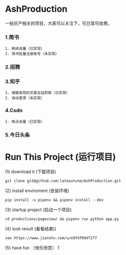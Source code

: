 # AshProduction
一些灰产相关的项目，大家可以关注下，可日常可收费。

### 1.简书
    1. 刷阅读量（已实现）
    2. 简书批量注册账号（未实现）
### 2.招聘
### 3.知乎
    1. 根据发现的文章全站抓取（已实现）
    2. 自动登录（未实现）
### 4.Csdn
    1. 刷点击量（已实现）
### 5.今日头条


# Run This Project (运行项目)
(1) download it (下载项目)
```
git clone git@github.com:lateautunm/AshProduction.git
``` 
(2) install enviroment (安装环境)
```
pip install -u pipenv && pipenv install --dev
```
(3) startup project (启动一个项目)
```
cd productions/pageview/ && pipenv run python app.py
```
(4) look result (看看结果))
```
see https://www.jianshu.com/u/e9fdf09df277
```
(5) have fun （快乐欣赏） 1
